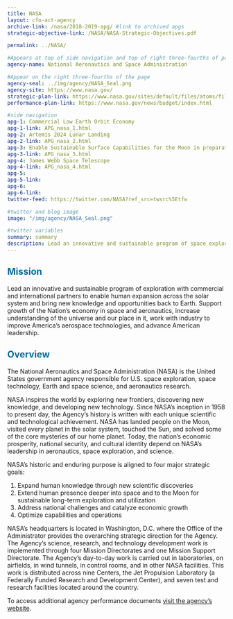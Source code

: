 ```yaml
---
title: NASA
layout: cfo-act-agency
archive-link: /nasa/2018-2019-apg/ #link to archived apgs
strategic-objective-link: /NASA/NASA-Strategic-Objectives.pdf

permalink: ../NASA/

#Appears at top of side navigation and top of right three-fourths of page
agency-name: National Aeronautics and Space Administration

#Appear on the right three-fourths of the page
agency-seal: ../img/agency/NASA_Seal.png
agency-site: https://www.nasa.gov/
strategic-plan-link: https://www.nasa.gov/sites/default/files/atoms/files/nasa_2018_strategic_plan.pdf
performance-plan-link: https://www.nasa.gov/news/budget/index.html

#side navigation
apg-1: Commercial Low Earth Orbit Economy
apg-1-link: APG_nasa_1.html
apg-2: Artemis 2024 Lunar Landing
apg-2-link: APG_nasa_2.html
apg-3: Enable Sustainable Surface Capabilities for the Moon in preparation for Mars
apg-3-link: APG_nasa_3.html
apg-4: James Webb Space Telescope
apg-4-link: APG_nasa_4.html
apg-5: 
apg-5-link: 
apg-6:
apg-6-link:
twitter-feed: https://twitter.com/NASA?ref_src=twsrc%5Etfw

#twitter and blog image
image: "/img/agency/NASA_Seal.png"

#twitter variables
summary: summary
description: Lead an innovative and sustainable program of space exploration and aeronautics to bring new knowledge and opportunities back to Earth.
---
```


<div class="usa-grid usa-graphic_list-row">
  <div class="usa-width-one-whole usa-media_block agency-page-section">
    <h2 style="color:#046b99;">Mission</h2>
    <p>Lead an innovative and sustainable program of exploration with commercial and international partners to enable human expansion across the solar system and bring new knowledge and opportunities back to Earth. Support growth of the Nation&rsquo;s economy in space and aeronautics, increase understanding of the universe and our place in it, work with industry to improve America&rsquo;s aerospace technologies, and advance American leadership.</p>
  </div>
</div>

<div class="usa-grid usa-graphic_list-row">
  <div class="usa-width-one-whole usa-media_block agency-page-section">
    <h2 style="color:#046b99;">Overview</h2>
    <p>The National Aeronautics and Space Administration (NASA) is the United States government agency responsible for U.S. space exploration, space technology, Earth and space science, and aeronautics research.</p>
    <p>NASA inspires the world by exploring new frontiers, discovering new knowledge, and developing new technology. Since NASA&rsquo;s inception in 1958 to present day, the Agency&rsquo;s history is written with each unique scientific and technological achievement. NASA has landed people on the Moon, visited every planet in the solar system, touched the Sun, and solved some of the core mysteries of our home planet. Today, the nation&rsquo;s economic prosperity, national security, and cultural identity depend on NASA&rsquo;s leadership in aeronautics, space exploration, and science.</p>
    <p>NASA&rsquo;s historic and enduring purpose is aligned to four major strategic goals:</p>
      <ol>
        <li>Expand human knowledge through new scientific discoveries</li>
        <li>Extend human presence deeper into space and to the Moon for sustainable long-term exploration and utilization</li>
        <li>Address national challenges and catalyze economic growth</li>
        <li>Optimize capabilities and operations</li>
      </ol>
    <p>NASA&rsquo;s headquarters is located in Washington, D.C. where the Office of the Administrator provides the overarching strategic direction for the Agency. The Agency&rsquo;s science, research, and technology development work is implemented through four Mission Directorates and one Mission Support Directorate. The Agency&rsquo;s day-to-day work is carried out in laboratories, on airfields, in wind tunnels, in control rooms, and in other NASA facilities. This work is distributed across nine Centers, the Jet Propulsion Laboratory (a Federally Funded Research and Development Center), and seven test and research facilities located around the country.</p>
  </div>
</div>

<div class="usa-grid usa-graphic_list-row">
  <div class="usa-width-one-whole usa-media_block">
    <p>To access additional agency performance documents <a href="https://www.nasa.gov/news/budget/index.html" target="_blank">visit the agency’s website</a>.</p>
  </div>
</div>
